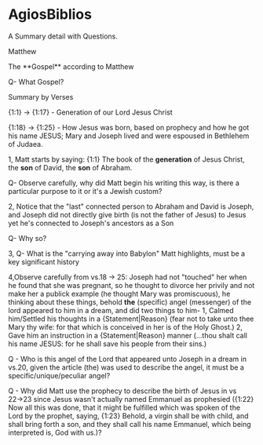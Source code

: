 # AgiosBiblios
A Summary detail with Questions.

Matthew
   <p> The **Gospel** according to Matthew</p>

Q- What Gospel?

<p> Summary by Verses </p>
{1:1} → {1:17} - Generation of our Lord Jesus Christ

{1:18} → {1:25} - How Jesus was born, based on prophecy and how he got his name JESUS; Mary and Joseph lived and were espoused in Bethlehem of Judaea.

1, Matt starts by saying: {1:1} The book of the **generation** of Jesus Christ, the **son** of David, the **son** of Abraham.

Q- Observe carefully, why did Matt begin his writing this way, is there a particular purpose to it or it's a Jewish custom?

2, Notice that the "last" connected person to Abraham and David is Joseph, and Joseph did not directly give birth (is not the father of Jesus) to Jesus yet he's connected to Joseph's ancestors as a Son

Q- Why so?

3, Q- What is the "carrying away into Babylon" Matt highlights, must be a key significant history

4,Observe carefully from vs.18 → 25: Joseph had not "touched" her when he found that she was pregnant, so he thought to divorce her privily and not make her a publick example (he thought Mary was promiscuous), he thinking about these things, behold **the** (specific) angel (messenger) of the lord appeared to him in a dream, and did two things to him- 
    1, Calmed him/Settled his thoughts in a {Statement|Reason} (fear not to take unto thee Mary thy wife: for that which is conceived in her is of the Holy Ghost.)
    2, Gave him an instruction in a {Statement|Reason} manner (...thou shalt call his name JESUS: for he shall save his people from their sins.)

Q - Who is this angel of the Lord that appeared unto Joseph in a dream in vs.20, given the article (the) was used to describe the angel, it must be a specific/unique/peculiar angel?

Q - Why did Matt use the prophecy to describe the birth of Jesus in vs 22→23 since Jesus wasn't actually named Emmanuel as prophesied ({1:22} Now all this was done, that it might be fulfilled which was spoken of the Lord by the prophet, saying, {1:23} Behold, a virgin shall be with child, and shall bring forth a son, and they shall call his name Emmanuel, which being interpreted is, God with us.)?
